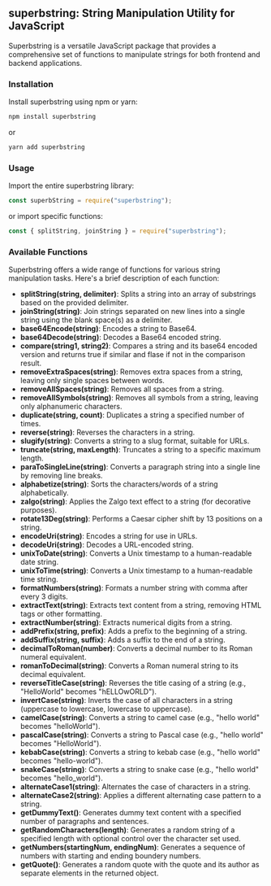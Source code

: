 ## superbstring: String Manipulation Utility for JavaScript

Superbstring is a versatile JavaScript package that provides a comprehensive set of functions to manipulate strings for both frontend and backend applications.

### Installation

Install superbstring using npm or yarn:

```bash
npm install superbstring
```

or

```bash
yarn add superbstring
```

### Usage

Import the entire superbstring library:

```javascript
const superbString = require("superbstring");
```

or import specific functions:

```javascript
const { splitString, joinString } = require("superbstring");
```

### Available Functions

Superbstring offers a wide range of functions for various string manipulation tasks. Here's a brief description of each function:

- **splitString(string, delimiter)**: Splits a string into an array of substrings based on the provided delimiter.
- **joinString(string)**: Join strings separated on new lines into a single string using the blank space(s) as a delimiter.
- **base64Encode(string)**: Encodes a string to Base64.
- **base64Decode(string)**: Decodes a Base64 encoded string.
- **compare(string1, string2)**: Compares a string and its base64 encoded version and returns true if similar and flase if not in the comparison result.
- **removeExtraSpaces(string)**: Removes extra spaces from a string, leaving only single spaces between words.
- **removeAllSpaces(string)**: Removes all spaces from a string.
- **removeAllSymbols(string)**: Removes all symbols from a string, leaving only alphanumeric characters.
- **duplicate(string, count)**: Duplicates a string a specified number of times.
- **reverse(string)**: Reverses the characters in a string.
- **slugify(string)**: Converts a string to a slug format, suitable for URLs.
- **truncate(string, maxLength)**: Truncates a string to a specific maximum length.
- **paraToSingleLine(string)**: Converts a paragraph string into a single line by removing line breaks.
- **alphabetize(string)**: Sorts the characters/words of a string alphabetically.
- **zalgo(string)**: Applies the Zalgo text effect to a string (for decorative purposes).
- **rotate13Deg(string)**: Performs a Caesar cipher shift by 13 positions on a string.
- **encodeUri(string)**: Encodes a string for use in URLs.
- **decodeUri(string)**: Decodes a URL-encoded string.
- **unixToDate(string)**: Converts a Unix timestamp to a human-readable date string.
- **unixToTime(string)**: Converts a Unix timestamp to a human-readable time string.
- **formatNumbers(string)**: Formats a number string with comma after every 3 digits.
- **extractText(string)**: Extracts text content from a string, removing HTML tags or other formatting.
- **extractNumber(string)**: Extracts numerical digits from a string.
- **addPrefix(string, prefix)**: Adds a prefix to the beginning of a string.
- **addSuffix(string, suffix)**: Adds a suffix to the end of a string.
- **decimalToRoman(number)**: Converts a decimal number to its Roman numeral equivalent.
- **romanToDecimal(string)**: Converts a Roman numeral string to its decimal equivalent.
- **reverseTitleCase(string)**: Reverses the title casing of a string (e.g., "HelloWorld" becomes "hELLOwORLD").
- **invertCase(string)**: Inverts the case of all characters in a string (uppercase to lowercase, lowercase to uppercase).
- **camelCase(string)**: Converts a string to camel case (e.g., "hello world" becomes "helloWorld").
- **pascalCase(string)**: Converts a string to Pascal case (e.g., "hello world" becomes "HelloWorld").
- **kebabCase(string)**: Converts a string to kebab case (e.g., "hello world" becomes "hello-world").
- **snakeCase(string)**: Converts a string to snake case (e.g., "hello world" becomes "hello_world").
- **alternateCase1(string)**: Alternates the case of characters in a string.
- **alternateCase2(string)**: Applies a different alternating case pattern to a string.
- **getDummyText()**: Generates dummy text content with a specified number of paragraphs and sentences.
- **getRandomCharacters(length)**: Generates a random string of a specified length with optional control over the character set used.
- **getNumbers(startingNum, endingNum)**: Generates a sequence of numbers with starting and ending boundery numbers.
- **getQuote()**: Generates a random quote with the quote and its author as separate elements in the returned object.
